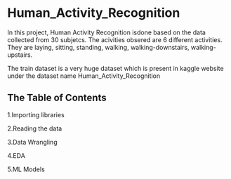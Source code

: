 # Human_Activity_Recognition
In this project, Human Activity Recognition isdone based on the data collected from 30 subjetcs.
The acivities obsered are 6 different activities.
They are laying, sitting, standing, walking, walking-downstairs, walking-upstairs.

The train dataset is a very huge dataset which is present in kaggle website under the dataset name Human_Activity_Recognition
## The Table of Contents

1.Importing libraries

2.Reading the data

3.Data Wrangling

4.EDA

5.ML Models
